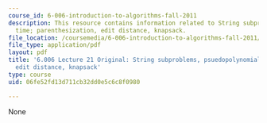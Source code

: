 ```yaml
---
course_id: 6-006-introduction-to-algorithms-fall-2011
description: This resource contains information related to String subproblems, psuedopolynomial
  time; parenthesization, edit distance, knapsack.
file_location: /coursemedia/6-006-introduction-to-algorithms-fall-2011/06fe52fd13d711cb32dd0e5c6c8f0980_MIT6_006F11_lec21_orig.pdf
file_type: application/pdf
layout: pdf
title: '6.006 Lecture 21 Original: String subproblems, psuedopolynomial time; parenthesization,
  edit distance, knapsack'
type: course
uid: 06fe52fd13d711cb32dd0e5c6c8f0980

---
```

None